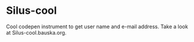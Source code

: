 # Silus-cool
Cool codepen instrument to get user name and e-mail address. Take a look at Silus-cool.bauska.org.
